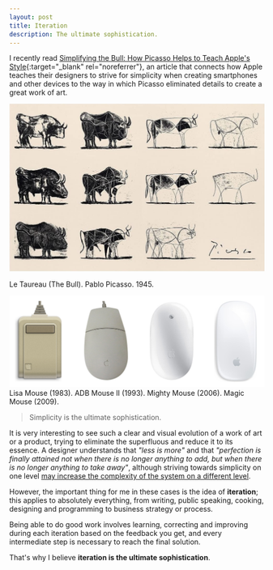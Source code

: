 ```yaml
---
layout: post
title: Iteration
description: The ultimate sophistication.
---
```


I recently read [Simplifying the Bull: How Picasso Helps to Teach Apple's
Style][3]{:target="_blank" rel="noreferrer"}, an article that connects how Apple teaches their
designers to strive for simplicity when creating smartphones and other devices
to the way in which Picasso eliminated details to create a great work of art.

![Le Taureau. Picasso][1]

Le Taureau (The Bull). Pablo Picasso. 1945.

![Apple Mouse Evolution][2]
Lisa Mouse (1983). ADB Mouse II (1993). Mighty Mouse (2006). Magic Mouse (2009).

> Simplicity is the ultimate sophistication.

It is very interesting to see such a clear and visual evolution of a work of
art or a product, trying to eliminate the superfluous and reduce it to its
essence. A designer understands that *"less is more"* and that *"perfection is
finally attained not when there is no longer anything to add, but when there is
no longer anything to take away"*, although striving towards simplicity on one
level [may increase the complexity of the system on a different level][4].

However, the important thing for me in these cases is the idea of
**iteration**; this applies to absolutely everything, from writing, public
speaking, cooking, designing and programming to business strategy or process.

Being able to do good work involves learning, correcting and improving during
each iteration based on the feedback you get, and every intermediate step is
necessary to reach the final solution.

That's why I believe **iteration is the ultimate sophistication**.


[1]: /assets/images/articles/le-taureau-picasso.jpg
[2]: /assets/images/articles/apple-mouse-evolution.jpg
[3]: https://www.nytimes.com/2014/08/11/technology/-inside-apples-internal-training-program-.html
[4]: /mental-models-complexity-and-software/
